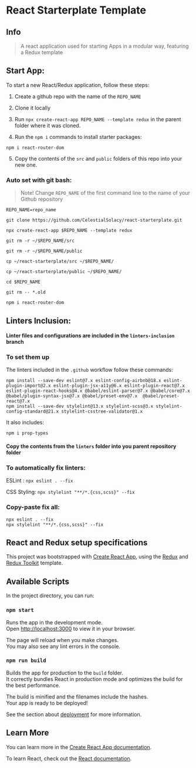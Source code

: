 # React Starterplate Template

## Info

> A react application used for starting Apps in a modular way, featuring a Redux template

## Start App:

To start a new React/Redux application, follow these steps:

1. Create a github repo with the name of the `REPO_NAME`

2. Clone it locally

3. Run `npx create-react-app REPO_NAME --template redux` in the parent folder where it was cloned.

4. Run the `npm i` commands to install starter packages:
```
npm i react-router-dom
```

5. Copy the contents of the `src` and `public` folders of this repo into your new one.

### Auto set with git bash:

> Note! Change `REPO_NAME` of the first command line to the name of your Github repository

```
REPO_NAME=repo_name

git clone https://github.com/CelestialSolacy/react-starterplate.git

npx create-react-app $REPO_NAME --template redux

git rm -r ~/$REPO_NAME/src

git rm -r ~/$REPO_NAME/public

cp ~/react-starterplate/src ~/$REPO_NAME/

cp ~/react-starterplate/public ~/$REPO_NAME/

cd $REPO_NAME

git rm -- *.old

npm i react-router-dom

```

## Linters Inclusion:

#### Linter files and configurations are included in the `linters-inclusion` branch

### To set them up

The linters included in the `.github` workflow follow these commands:

```
npm install --save-dev eslint@7.x eslint-config-airbnb@18.x eslint-plugin-import@2.x eslint-plugin-jsx-a11y@6.x eslint-plugin-react@7.x eslint-plugin-react-hooks@4.x @babel/eslint-parser@7.x @babel/core@7.x  @babel/plugin-syntax-jsx@7.x @babel/preset-env@7.x  @babel/preset-react@7.x
npm install --save-dev stylelint@13.x stylelint-scss@3.x stylelint-config-standard@21.x stylelint-csstree-validator@1.x

```

It also includes:
```
npm i prop-types
```

#### Copy the contents from the `linters` folder into you parent repository folder

### To automatically fix linters:

ESLint :
`npx eslint . --fix`

CSS Styling:
`npx stylelint "**/*.{css,scss}" --fix`

### Copy-paste fix all:
```
npx eslint . --fix
npx stylelint "**/*.{css,scss}" --fix

```

## React and Redux setup specifications

This project was bootstrapped with [Create React App](https://github.com/facebook/create-react-app), using the [Redux](https://redux.js.org/) and [Redux Toolkit](https://redux-toolkit.js.org/) template.

## Available Scripts

In the project directory, you can run:

### `npm start`

Runs the app in the development mode.\
Open [http://localhost:3000](http://localhost:3000) to view it in your browser.

The page will reload when you make changes.\
You may also see any lint errors in the console.

### `npm run build`

Builds the app for production to the `build` folder.\
It correctly bundles React in production mode and optimizes the build for the best performance.

The build is minified and the filenames include the hashes.\
Your app is ready to be deployed!

See the section about [deployment](https://facebook.github.io/create-react-app/docs/deployment) for more information.

## Learn More

You can learn more in the [Create React App documentation](https://facebook.github.io/create-react-app/docs/getting-started).

To learn React, check out the [React documentation](https://reactjs.org/).
